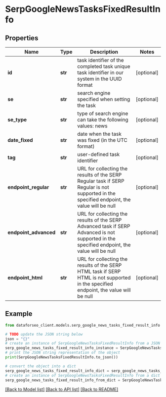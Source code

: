 # SerpGoogleNewsTasksFixedResultInfo


## Properties

Name | Type | Description | Notes
------------ | ------------- | ------------- | -------------
**id** | **str** | task identifier of the completed task unique task identifier in our system in the UUID format | [optional] 
**se** | **str** | search engine specified when setting the task | [optional] 
**se_type** | **str** | type of search engine can take the following values: news | [optional] 
**date_fixed** | **str** | date when the task was fixed (in the UTC format) | [optional] 
**tag** | **str** | user-defined task identifier | [optional] 
**endpoint_regular** | **str** | URL for collecting the results of the SERP Regular task if SERP Regular is not supported in the specified endpoint, the value will be null | [optional] 
**endpoint_advanced** | **str** | URL for collecting the results of the SERP Advanced task if SERP Advanced is not supported in the specified endpoint, the value will be null | [optional] 
**endpoint_html** | **str** | URL for collecting the results of the SERP HTML task if SERP HTML is not supported in the specified endpoint, the value will be null | [optional] 

## Example

```python
from dataforseo_client.models.serp_google_news_tasks_fixed_result_info import SerpGoogleNewsTasksFixedResultInfo

# TODO update the JSON string below
json = "{}"
# create an instance of SerpGoogleNewsTasksFixedResultInfo from a JSON string
serp_google_news_tasks_fixed_result_info_instance = SerpGoogleNewsTasksFixedResultInfo.from_json(json)
# print the JSON string representation of the object
print(SerpGoogleNewsTasksFixedResultInfo.to_json())

# convert the object into a dict
serp_google_news_tasks_fixed_result_info_dict = serp_google_news_tasks_fixed_result_info_instance.to_dict()
# create an instance of SerpGoogleNewsTasksFixedResultInfo from a dict
serp_google_news_tasks_fixed_result_info_from_dict = SerpGoogleNewsTasksFixedResultInfo.from_dict(serp_google_news_tasks_fixed_result_info_dict)
```
[[Back to Model list]](../README.md#documentation-for-models) [[Back to API list]](../README.md#documentation-for-api-endpoints) [[Back to README]](../README.md)


